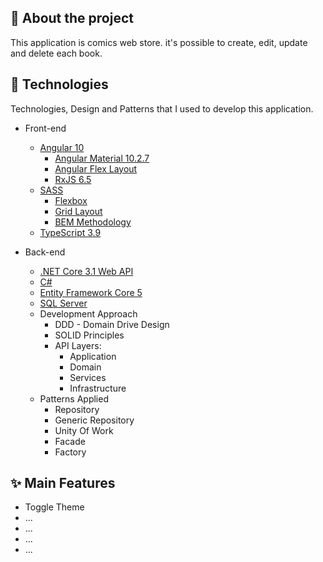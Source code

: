 ## 📖 About the project

This application is comics web store. it's possible to create, edit, update and delete each book.

## 🤖 Technologies

Technologies, Design and Patterns that I used to develop this application.

- Front-end

  - [Angular 10](https://angular.io/)
    - [Angular Material 10.2.7](https://material.angular.io/)
    - [Angular Flex Layout](https://github.com/angular/flex-layout/wiki/fxLayout-API)
    - [RxJS 6.5](https://rxjs-dev.firebaseapp.com/guide/overview)
  - [SASS](https://sass-lang.com/)
    - [Flexbox](https://www.w3schools.com/css/css3_flexbox.asp)
    - [Grid Layout](https://www.w3schools.com/css/css_grid.asp)
    - [BEM Methodology](http://getbem.com/naming/)
  - [TypeScript 3.9](https://www.typescriptlang.org/)

- Back-end

  - [.NET Core 3.1 Web API](https://dotnet.microsoft.com/download)
  - [C#](https://docs.microsoft.com/en-us/dotnet/csharp/)
  - [Entity Framework Core 5](https://docs.microsoft.com/en-us/ef/core/)
  - [SQL Server](https://docs.microsoft.com/en-us/sql/sql-server/?view=sql-server-ver15)
  - Development Approach
    - DDD - Domain Drive Design
    - SOLID Principles
    - API Layers:
      - Application
      - Domain
      - Services
      - Infrastructure
  - Patterns Applied
    - Repository
    - Generic Repository
    - Unity Of Work
    - Facade
    - Factory

## ✨ Main Features

- Toggle Theme
- ...
- ...
- ...
- ...
